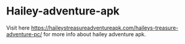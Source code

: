 # Hailey-adventure-apk
Visit here https://haileystreasureadventureapk.com/haileys-treasure-adventure-pc/ for more info about hailey adventure apk.
